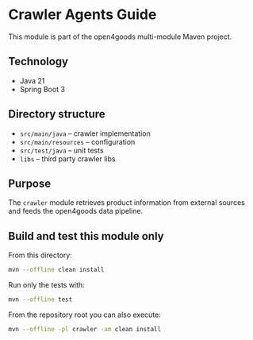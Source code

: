 # Crawler Agents Guide

This module is part of the open4goods multi-module Maven project.

## Technology

- Java 21
- Spring Boot 3

## Directory structure

- `src/main/java` – crawler implementation
- `src/main/resources` – configuration
- `src/test/java` – unit tests
- `libs` – third party crawler libs

## Purpose

The `crawler` module retrieves product information from external sources and feeds the open4goods data pipeline.

## Build and test this module only

From this directory:

```bash
mvn --offline clean install
```

Run only the tests with:

```bash
mvn --offline test
```

From the repository root you can also execute:

```bash
mvn --offline -pl crawler -am clean install
```
